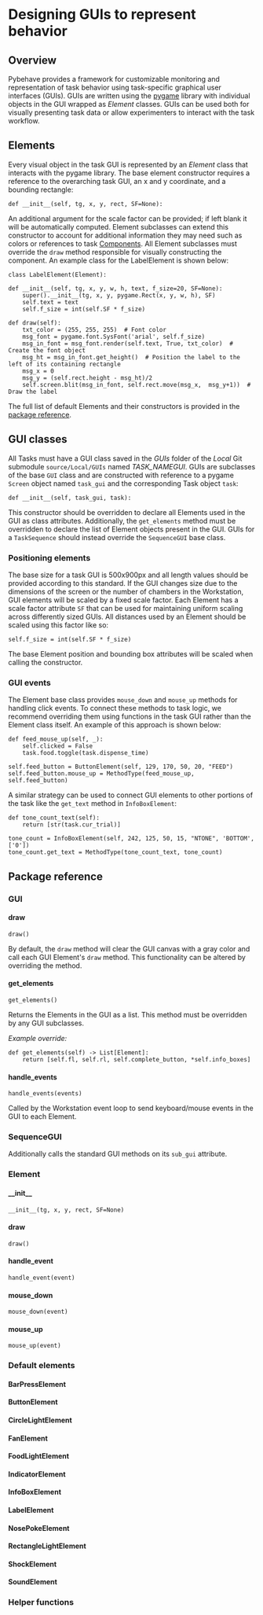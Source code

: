 # Designing GUIs to represent behavior

## Overview

Pybehave provides a framework for customizable monitoring and representation of task behavior using task-specific graphical
user interfaces (GUIs). GUIs are written using the [pygame]() library with individual objects in the GUI wrapped as *Element*
classes. GUIs can be used both for visually presenting task data or allow experimenters to interact with the task workflow.

## Elements

Every visual object in the task GUI is represented by an *Element* class that interacts with the pygame library. The base
element constructor requires a reference to the overarching task GUI, an x and y coordinate, and a bounding rectangle:

    def __init__(self, tg, x, y, rect, SF=None):

An additional argument for the scale factor can be provided; if left blank it will be automatically computed. 
Element subclasses can extend this constructor to account for additional information they may need such as colors or references
to task [Components](). All Element subclasses must override the `draw` method responsible for visually constructing the component.
An example class for the LabelElement is shown below:

    class LabelElement(Element):

    def __init__(self, tg, x, y, w, h, text, f_size=20, SF=None):
        super().__init__(tg, x, y, pygame.Rect(x, y, w, h), SF)
        self.text = text
        self.f_size = int(self.SF * f_size)

    def draw(self):
        txt_color = (255, 255, 255)  # Font color
        msg_font = pygame.font.SysFont('arial', self.f_size)
        msg_in_font = msg_font.render(self.text, True, txt_color)  # Create the font object
        msg_ht = msg_in_font.get_height()  # Position the label to the left of its containing rectangle
        msg_x = 0
        msg_y = (self.rect.height - msg_ht)/2
        self.screen.blit(msg_in_font, self.rect.move(msg_x,  msg_y+1))  # Draw the label

The full list of default Elements and their constructors is provided in the [package reference]().

## GUI classes

All Tasks must have a GUI class saved in the *GUIs* folder of the *Local* Git submodule `source/Local/GUIs` named *TASK_NAMEGUI*. GUIs are subclasses of the base `GUI`
class and are constructed with reference to a pygame `Screen` object named `task_gui` and the corresponding Task object `task`:

    def __init__(self, task_gui, task):

This constructor should be overridden to declare all Elements used in the GUI as class attributes. Additionally, the `get_elements` 
method must be overridden to declare the list of Element objects present in the GUI. GUIs for a `TaskSequence` should instead override
the `SequenceGUI` base class.

### Positioning elements

The base size for a task GUI is 500x900px and all length values should be provided according to this standard. If the GUI changes
size due to the dimensions of the screen or the number of chambers in the Workstation, GUI elements will be scaled by a fixed
scale factor. Each Element has a scale factor attribute `SF` that can be used for maintaining uniform scaling across differently
sized GUIs. All distances used by an Element should be scaled using this factor like so:

    self.f_size = int(self.SF * f_size)

The base Element position and bounding box attributes will be scaled when calling the constructor.

### GUI events

The Element base class provides `mouse_down` and `mouse_up` methods for handling click events. To connect these methods to 
task logic, we recommend overriding them using functions in the task GUI rather than the Element class itself. An example of 
this approach is shown below:

    def feed_mouse_up(self, _):
        self.clicked = False
        task.food.toggle(task.dispense_time)

    self.feed_button = ButtonElement(self, 129, 170, 50, 20, "FEED")
    self.feed_button.mouse_up = MethodType(feed_mouse_up, self.feed_button)

A similar strategy can be used to connect GUI elements to other portions of the task like the `get_text` method in
`InfoBoxElement`:

    def tone_count_text(self):
        return [str(task.cur_trial)]

    tone_count = InfoBoxElement(self, 242, 125, 50, 15, "NTONE", 'BOTTOM', ['0'])
    tone_count.get_text = MethodType(tone_count_text, tone_count)

## Package reference

### GUI

#### draw

    draw()

By default, the `draw` method will clear the GUI canvas with a gray color and call each GUI Element's `draw` method. This 
functionality can be altered by overriding the method.

#### get_elements

    get_elements()

Returns the Elements in the GUI as a list. This method must be overridden by any GUI subclasses.

*Example override:*

    def get_elements(self) -> List[Element]:
        return [self.fl, self.rl, self.complete_button, *self.info_boxes]

#### handle_events

    handle_events(events)

Called by the Workstation event loop to send keyboard/mouse events in the GUI to each Element.

### SequenceGUI

Additionally calls the standard GUI methods on its `sub_gui` attribute.

### Element 

#### \_\_init\_\_

    __init__(tg, x, y, rect, SF=None)

#### draw

    draw()

#### handle_event

    handle_event(event)

#### mouse_down

    mouse_down(event)

#### mouse_up

    mouse_up(event)

### Default elements

#### BarPressElement

#### ButtonElement

#### CircleLightElement

#### FanElement

#### FoodLightElement

#### IndicatorElement

#### InfoBoxElement

#### LabelElement

#### NosePokeElement

#### RectangleLightElement

#### ShockElement

#### SoundElement

### Helper functions